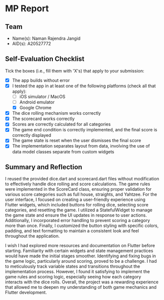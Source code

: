 # MP Report

## Team

- Name(s): Naman Rajendra Jangid
- AID(s): A20527772

## Self-Evaluation Checklist

Tick the boxes (i.e., fill them with 'X's) that apply to your submission:

- [X] The app builds without error
- [X] I tested the app in at least one of the following platforms (check all that apply):
  - [ ] iOS simulator / MacOS
  - [ ] Android emulator
  - [X] Google Chrome
- [X] The dice rolling mechanism works correctly
- [X] The scorecard works correctly
- [X] Scores are correctly calculated for all categories
- [X] The game end condition is correctly implemented, and the final score is correctly displayed
- [X] The game state is reset when the user dismisses the final score
- [X] The implementation separates layout from data, involving the use of data model classes separate from custom widgets

## Summary and Reflection

I reused the provided dice.dart and scorecard.dart files without modification to effectively handle dice rolling and score calculations. The game rules were implemented in the ScoreCard class, ensuring proper validation for various score categories such as full house, straights, and Yahtzee. For the user interface, I focused on creating a user-friendly experience using Flutter widgets, which included buttons for rolling dice, selecting score categories, and resetting the game. I utilized a StatefulWidget to manage the game state and ensure the UI updates in response to user actions. Additionally, I incorporated error handling to prevent scoring a category more than once. Finally, I customized the button styling with specific colors, padding, and text formatting to maintain a consistent look and feel throughout the application.

I wish I had explored more resources and documentation on Flutter before starting. Familiarity with certain widgets and state management practices would have made the initial stages smoother. Identifying and fixing bugs in the game logic, particularly around scoring, proved to be a challenge. I had to meticulously track variable states and transitions throughout the implementation process. However, I found it satisfying to implement the game rules and scoring logic, especially seeing how each category interacts with the dice rolls. Overall, the project was a rewarding experience that allowed me to deepen my understanding of both game mechanics and Flutter development.

